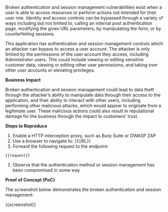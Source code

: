 Broken authentication and session management vulnerabilities exist when a user is able to access resources or perform actions not intended for their user role. Identity and access controls can be bypassed through a variety of ways including but not limited to, calling an internal post authentication page, modifying the given URL parameters, by manipulating the form, or by counterfeiting sessions.

This application has authentication and session management controls which an attacker can bypass to access a user account. The attacker is only limited by the permissions of the user account they access, including Administrator users. This could include viewing or editing sensitive customer data, viewing or editing other user permissions, and taking over other user accounts or elevating privileges.

**Business Impact**

Broken authentication and session management could lead to data theft through the attacker’s ability to manipulate data through their access to the application, and their ability to interact with other users, including performing other malicious attacks, which would appear to originate from a legitimate user. These malicious actions could also result in reputational damage for the business through the impact to customers’ trust.

**Steps to Reproduce**

1. Enable a HTTP interception proxy, such as Burp Suite or OWASP ZAP
1. Use a browser to navigate to: {{URL}}
1. Forward the following request to the endpoint:

```http
{{request}}
```

1. Observe that the authentication method or session management has been compromised in some way

**Proof of Concept (PoC)**

The screenshot below demonstrates the broken authentication and session management:

{{screenshot}}

